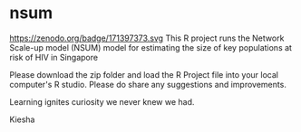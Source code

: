# nsum
https://zenodo.org/badge/171397373.svg
This R project runs the Network Scale-up model (NSUM) model for estimating the size of key populations at risk of HIV in Singapore 

Please download the zip folder and load the R Project file into your local computer's R studio. 
Please do share any suggestions and improvements.

Learning ignites curiosity we never knew we had.

Kiesha
